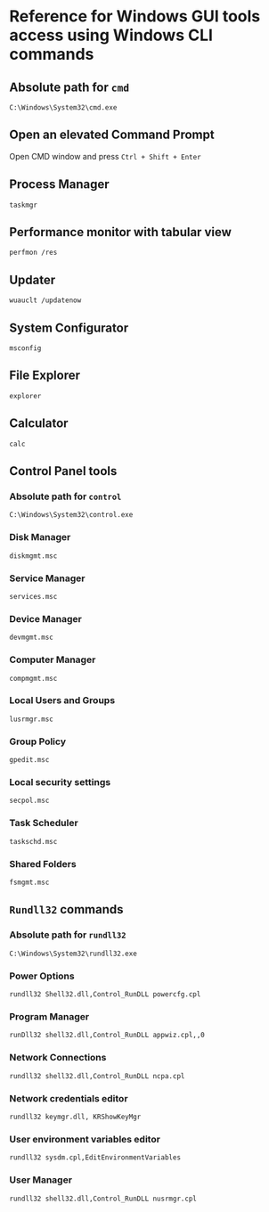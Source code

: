 # Reference for Windows GUI tools access using Windows CLI commands

## Absolute path for `cmd`

```shell script
C:\Windows\System32\cmd.exe
```

## Open an elevated Command Prompt

Open CMD window and press `Ctrl + Shift + Enter`

## Process Manager

`taskmgr`

## Performance monitor with tabular view 

`perfmon /res`

## Updater

`wuauclt /updatenow`

## System Configurator

`msconfig`

## File Explorer

`explorer`

## Calculator

`calc`

## Control Panel tools

### Absolute path for `control`

```shell script
C:\Windows\System32\control.exe
```

### Disk Manager

`diskmgmt.msc`

### Service Manager

`services.msc`

### Device Manager

`devmgmt.msc`

### Computer Manager

`compmgmt.msc`

### Local Users and Groups

`lusrmgr.msc`

### Group Policy 

`gpedit.msc`

### Local security settings

`secpol.msc`

### Task Scheduler

`taskschd.msc`

### Shared Folders

`fsmgmt.msc`

## `Rundll32` commands

### Absolute path for `rundll32`

```shell script
C:\Windows\System32\rundll32.exe
```

### Power Options

`rundll32 Shell32.dll,Control_RunDLL powercfg.cpl`

### Program Manager

`runDll32 shell32.dll,Control_RunDLL appwiz.cpl,,0`

### Network Connections

`rundll32 shell32.dll,Control_RunDLL ncpa.cpl`

### Network credentials editor

`rundll32 keymgr.dll, KRShowKeyMgr`

### User environment variables editor

`rundll32 sysdm.cpl,EditEnvironmentVariables`

### User Manager

`rundll32 shell32.dll,Control_RunDLL nusrmgr.cpl`
